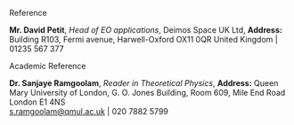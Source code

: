 Reference

**Mr. David Petit**, *Head of EO applications*, Deimos Space UK Ltd, **Address:** Building R103, Fermi avenue, Harwell-Oxford OX11 0QR United Kingdom | 01235 567 377


Academic Reference

**Dr. Sanjaye Ramgoolam**, *Reader in Theoretical Physics*, **Address:** Queen Mary University of London, G. O. Jones Building, Room 609, Mile End Road London E1 4NS\
s.ramgoolam@qmul.ac.uk | 020 7882 5799
